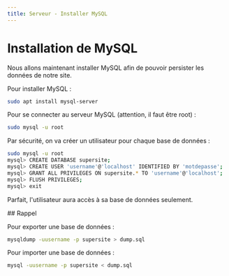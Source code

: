 ```yaml
---
title: Serveur - Installer MySQL
---
```


# Installation de MySQL

Nous allons maintenant installer MySQL afin de pouvoir persister les données de notre site.

Pour installer MySQL :

```bash
sudo apt install mysql-server
```

Pour se connecter au serveur MySQL (attention, il faut être root) :

```bash
sudo mysql -u root
```

Par sécurité, on va créer un utilisateur pour chaque base de données :

```bash
sudo mysql -u root
mysql> CREATE DATABASE supersite;
mysql> CREATE USER 'username'@'localhost' IDENTIFIED BY 'motdepasse';
mysql> GRANT ALL PRIVILEGES ON supersite.* TO 'username'@'localhost';
mysql> FLUSH PRIVILEGES;
mysql> exit
```

Parfait, l'utilisateur aura accès à sa base de données seulement.

## Rappel

Pour exporter une base de données :

```bash
mysqldump -uusername -p supersite > dump.sql
```

Pour importer une base de données :

```bash
mysql -uusername -p supersite < dump.sql
```

